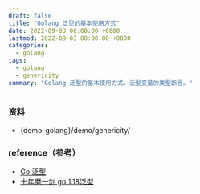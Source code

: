 ```yaml
---
draft: false
title: "Golang 泛型的基本使用方式"
date: 2022-09-03 08:00:00 +0800
lastmod: 2022-09-03 08:00:00 +0800
categories:
  - golang
tags:
  - golang
  - genericity
summary: "Golang 泛型的基本使用方式。泛型变量的类型断言。"
---
```


### 资料

- {demo-golang}/demo/genericity/

### reference（参考）

- [Go 泛型](https://blog.csdn.net/tearon/article/details/124960440)
- [十年磨一剑 go 1.18泛型](https://blog.csdn.net/l688899886/article/details/125640227)
